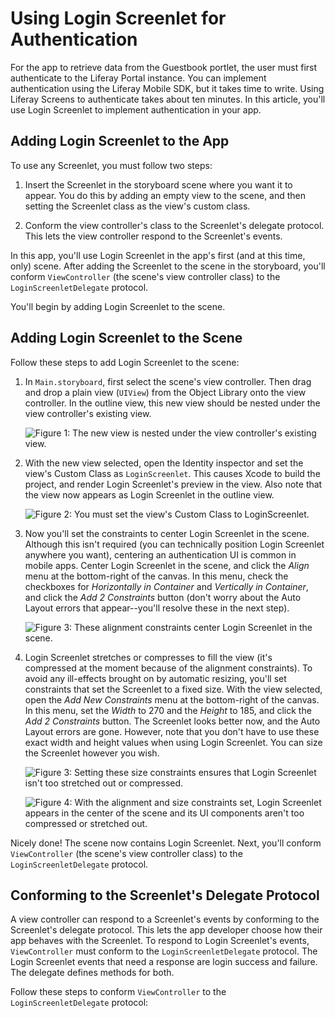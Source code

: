 # Using Login Screenlet for Authentication

For the app to retrieve data from the Guestbook portlet, the user must first
authenticate to the Liferay Portal instance. You can implement authentication
using the Liferay Mobile SDK, but it takes time to write. Using Liferay Screens
to authenticate takes about ten minutes. In this article, you'll use Login
Screenlet to implement authentication in your app. 

## Adding Login Screenlet to the App

To use any Screenlet, you must follow two steps: 

1.  Insert the Screenlet in the storyboard scene where you want it to appear. 
    You do this by adding an empty view to the scene, and then setting the 
    Screenlet class as the view's custom class. 

2.  Conform the view controller's class to the Screenlet's delegate protocol. 
    This lets the view controller respond to the Screenlet's events. 

In this app, you'll use Login Screenlet in the app's first (and at this time, 
only) scene. After adding the Screenlet to the scene in the storyboard, you'll 
conform `ViewController` (the scene's view controller class) to the 
`LoginScreenletDelegate` protocol. 

You'll begin by adding Login Screenlet to the scene.

## Adding Login Screenlet to the Scene

Follow these steps to add Login Screenlet to the scene:

1.  In `Main.storyboard`, first select the scene's view controller. Then drag 
    and drop a plain view (`UIView`) from the Object Library onto the view 
    controller. In the outline view, this new view should be nested under the 
    view controller's existing view. 

    ![Figure 1: The new view is nested under the view controller's existing view.](../../../images/ios-lp-new-view-outline.png)

2.  With the new view selected, open the Identity inspector and set the view's 
    Custom Class as `LoginScreenlet`. This causes Xcode to build the project, 
    and render Login Screenlet's preview in the view. Also note that the view 
    now appears as Login Screenlet in the outline view.

    ![Figure 2: You must set the view's Custom Class to `LoginScreenlet`.](../../../images/ios-lp-custom-class.png)

3.  Now you'll set the constraints to center Login Screenlet in the scene. 
    Although this isn't required (you can technically position Login Screenlet 
    anywhere you want), centering an authentication UI is common in mobile apps. 
    Center Login Screenlet in the scene, and click the *Align* menu at the 
    bottom-right of the canvas. In this menu, check the checkboxes for 
    *Horizontally in Container* and *Vertically in Container*, and click the 
    *Add 2 Constraints* button (don't worry about the Auto Layout errors that 
    appear--you'll resolve these in the next step). 

    ![Figure 3: These alignment constraints center Login Screenlet in the scene.](../../../images/ios-lp-alignment-constraints.png)

4.  Login Screenlet stretches or compresses to fill the view (it's compressed at 
    the moment because of the alignment constraints). To avoid any ill-effects 
    brought on by automatic resizing, you'll set constraints that set the 
    Screenlet to a fixed size. With the view selected, open the *Add New 
    Constraints* menu at the bottom-right of the canvas. In this menu, set the 
    *Width* to 270 and the *Height* to 185, and click the *Add 2 Constraints* 
    button. The Screenlet looks better now, and the Auto Layout errors are gone. 
    However, note that you don't have to use these exact width and height values 
    when using Login Screenlet. You can size the Screenlet however you wish. 

    ![Figure 3: Setting these size constraints ensures that Login Screenlet isn't too stretched out or compressed.](../../../images/ios-lp-size-constraints.png)

    ![Figure 4: With the alignment and size constraints set, Login Screenlet appears in the center of the scene and its UI components aren't too compressed or stretched out.](../../../images/ios-lp-size-constraints.png)

Nicely done! The scene now contains Login Screenlet. Next, you'll conform 
`ViewController` (the scene's view controller class) to the 
`LoginScreenletDelegate` protocol. 

## Conforming to the Screenlet's Delegate Protocol

A view controller can respond to a Screenlet's events by conforming to the 
Screenlet's delegate protocol. This lets the app developer choose how their app 
behaves with the Screenlet. To respond to Login Screenlet's events, 
`ViewController` must conform to the `LoginScreenletDelegate` protocol. The 
Login Screenlet events that need a response are login success and failure. The 
delegate defines methods for both. 

Follow these steps to conform `ViewController` to the `LoginScreenletDelegate` 
protocol: 
